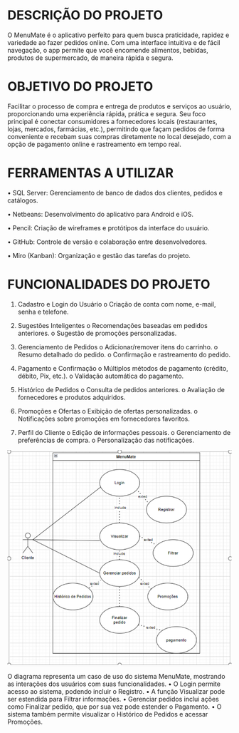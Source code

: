 # DESCRIÇÃO DO PROJETO
O MenuMate é o aplicativo perfeito para quem busca praticidade, rapidez e variedade ao fazer pedidos online. Com uma interface intuitiva e de fácil navegação, o app permite que você encomende alimentos, bebidas, produtos de supermercado, de maneira rápida e segura.
# OBJETIVO DO PROJETO
  Facilitar o processo de compra e entrega de produtos e serviços ao usuário, proporcionando uma experiência rápida, prática e segura. Seu foco principal é conectar consumidores a fornecedores locais (restaurantes, lojas, mercados, farmácias, etc.), permitindo que façam pedidos de forma conveniente e recebam suas compras diretamente no local desejado, com a opção de pagamento online e rastreamento em tempo real.
# FERRAMENTAS A UTILIZAR
•	SQL Server: Gerenciamento de banco de dados dos clientes, pedidos e catálogos.

•	Netbeans: Desenvolvimento do aplicativo para Android e iOS.

•	Pencil: Criação de wireframes e protótipos da interface do usuário.

•	GitHub: Controle de versão e colaboração entre desenvolvedores.

•	Miro (Kanban): Organização e gestão das tarefas do projeto.

# FUNCIONALIDADES DO PROJETO

1.	Cadastro e Login do Usuário
o	Criação de conta com nome, e-mail, senha e telefone.

2.	Sugestões Inteligentes
o	Recomendações baseadas em pedidos anteriores.
o	Sugestão de promoções personalizadas.

3.	Gerenciamento de Pedidos
o	Adicionar/remover itens do carrinho.
o	Resumo detalhado do pedido.
o	Confirmação e rastreamento do pedido.

4.	Pagamento e Confirmação
o	Múltiplos métodos de pagamento (crédito, débito, Pix, etc.).
o	Validação automática do pagamento.

5.	Histórico de Pedidos
o	Consulta de pedidos anteriores.
o	Avaliação de fornecedores e produtos adquiridos.

6.	Promoções e Ofertas
o	Exibição de ofertas personalizadas.
o	Notificações sobre promoções em fornecedores favoritos.

7.	Perfil do Cliente
o	Edição de informações pessoais.
o	Gerenciamento de preferências de compra.
o	Personalização das notificações.

![Imagem do Circuito](Casodeuso.png)


  O diagrama representa um caso de uso do sistema MenuMate, mostrando as interações dos usuários com suas funcionalidades.
•	O Login permite acesso ao sistema, podendo incluir o Registro.
•	A função Visualizar pode ser estendida para Filtrar informações.
•	Gerenciar pedidos inclui ações como Finalizar pedido, que por sua vez pode estender o Pagamento.
•	O sistema também permite visualizar o Histórico de Pedidos e acessar Promoções.

